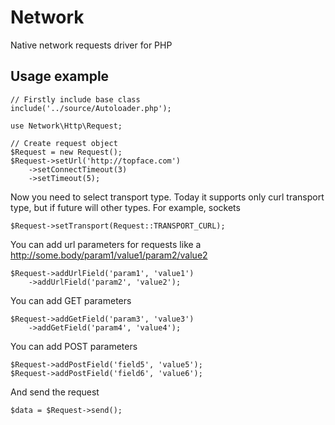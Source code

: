 Network
=======

Native network requests driver for PHP

Usage example
-------

    // Firstly include base class
    include('../source/Autoloader.php');

    use Network\Http\Request;

    // Create request object
    $Request = new Request();
    $Request->setUrl('http://topface.com')
        ->setConnectTimeout(3)
        ->setTimeout(5);

Now you need to select transport type.
Today it supports only curl transport type, but if future will other types. For example, sockets

    $Request->setTransport(Request::TRANSPORT_CURL);

You can add url parameters for requests like a http://some.body/param1/value1/param2/value2

    $Request->addUrlField('param1', 'value1')
        ->addUrlField('param2', 'value2');

You can add GET parameters

    $Request->addGetField('param3', 'value3')
        ->addGetField('param4', 'value4');

You can add POST parameters

    $Request->addPostField('field5', 'value5');
    $Request->addPostField('field6', 'value6');

And send the request

    $data = $Request->send();

